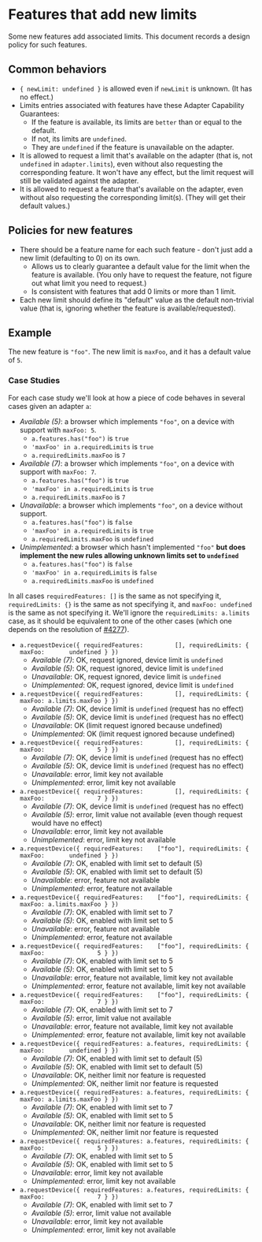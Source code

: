 # Features that add new limits

Some new features add associated limits. This document records a design policy for such features.

## Common behaviors

- `{ newLimit: undefined }` is allowed even if `newLimit` is unknown. (It has no effect.)
- Limits entries associated with features have these Adapter Capability Guarantees:
  - If the feature is available, its limits are `better` than or equal to the default.
  - If not, its limits are `undefined`.
  - They are `undefined` if the feature is unavailable on the adapter.
- It is allowed to request a limit that's available on the adapter (that is,
  not `undefined` in `adapter.limits`), even without also requesting the corresponding feature.
  It won't have any effect, but the limit request will still be validated against the adapter.
- It is allowed to request a feature that's available on the adapter, even without also
  requesting the corresponding limit(s). (They will get their default values.)

## Policies for new features

- There should be a feature name for each such feature - don't just add a new limit
  (defaulting to 0) on its own.
  - Allows us to clearly guarantee a default value for the limit when the feature is available.
    (You only have to request the feature, not figure out what limit you need to request.)
  - Is consistent with features that add 0 limits or more than 1 limit.
- Each new limit should define its "default" value as the default non-trivial value
  (that is, ignoring whether the feature is available/requested).

## Example

The new feature is `"foo"`.
The new limit is `maxFoo`, and it has a default value of `5`.

### Case Studies

For each case study we'll look at how a piece of code behaves in several cases given an adapter `a`:

- *Available (5)*: a browser which implements `"foo"`, on a device with support with `maxFoo: 5`.
  - `a.features.has("foo")` is `true`
  - `'maxFoo' in a.requiredLimits` is `true`
  - `a.requiredLimits.maxFoo` is `7`
- *Available (7)*: a browser which implements `"foo"`, on a device with support with `maxFoo: 7`.
  - `a.features.has("foo")` is `true`
  - `'maxFoo' in a.requiredLimits` is `true`
  - `a.requiredLimits.maxFoo` is `7`
- *Unavailable*: a browser which implements `"foo"`, on a device without support.
  - `a.features.has("foo")` is `false`
  - `'maxFoo' in a.requiredLimits` is `true`
  - `a.requiredLimits.maxFoo` is `undefined`
- *Unimplemented*: a browser which hasn't implemented `"foo"` **but does implement the new rules allowing unknown limits set to `undefined`**
  - `a.features.has("foo")` is `false`
  - `'maxFoo' in a.requiredLimits` is `false`
  - `a.requiredLimits.maxFoo` is `undefined`

In all cases `requiredFeatures: []` is the same as not specifying it,
`requiredLimits: {}` is the same as not specifying it, and
`maxFoo: undefined` is the same as not specifying it.
We'll ignore the `requiredLimits: a.limits` case, as it should be equivalent to one of the other cases
(which one depends on the resolution of [#4277](https://github.com/gpuweb/gpuweb/issues/4277)).

- `a.requestDevice({ requiredFeatures:         [], requiredLimits: { maxFoo:       undefined } })`
  - *Available (7)*: OK, request ignored, device limit is `undefined`
  - *Available (5)*: OK, request ignored, device limit is `undefined`
  - *Unavailable*:   OK, request ignored, device limit is `undefined`
  - *Unimplemented*: OK, request ignored, device limit is `undefined`
- `a.requestDevice({ requiredFeatures:         [], requiredLimits: { maxFoo: a.limits.maxFoo } })`
  - *Available (7)*: OK, device limit is `undefined` (request has no effect)
  - *Available (5)*: OK, device limit is `undefined` (request has no effect)
  - *Unavailable*:   OK (limit request ignored because undefined)
  - *Unimplemented*: OK (limit request ignored because undefined)
- `a.requestDevice({ requiredFeatures:         [], requiredLimits: { maxFoo:               5 } })`
  - *Available (7)*: OK, device limit is `undefined` (request has no effect)
  - *Available (5)*: OK, device limit is `undefined` (request has no effect)
  - *Unavailable*:   error, limit key not available
  - *Unimplemented*: error, limit key not available
- `a.requestDevice({ requiredFeatures:         [], requiredLimits: { maxFoo:               7 } })`
  - *Available (7)*: OK, device limit is `undefined` (request has no effect)
  - *Available (5)*: error, limit value not available (even though request would have no effect)
  - *Unavailable*:   error, limit key not available
  - *Unimplemented*: error, limit key not available
- `a.requestDevice({ requiredFeatures:    ["foo"], requiredLimits: { maxFoo:       undefined } })`
  - *Available (7)*: OK, enabled with limit set to default (5)
  - *Available (5)*: OK, enabled with limit set to default (5)
  - *Unavailable*:   error, feature not available
  - *Unimplemented*: error, feature not available
- `a.requestDevice({ requiredFeatures:    ["foo"], requiredLimits: { maxFoo: a.limits.maxFoo } })`
  - *Available (7)*: OK, enabled with limit set to 7
  - *Available (5)*: OK, enabled with limit set to 5
  - *Unavailable*:   error, feature not available
  - *Unimplemented*: error, feature not available
- `a.requestDevice({ requiredFeatures:    ["foo"], requiredLimits: { maxFoo:               5 } })`
  - *Available (7)*: OK, enabled with limit set to 5
  - *Available (5)*: OK, enabled with limit set to 5
  - *Unavailable*:   error, feature not available, limit key not available
  - *Unimplemented*: error, feature not available, limit key not available
- `a.requestDevice({ requiredFeatures:    ["foo"], requiredLimits: { maxFoo:               7 } })`
  - *Available (7)*: OK, enabled with limit set to 7
  - *Available (5)*: error, limit value not available
  - *Unavailable*:   error, feature not available, limit key not available
  - *Unimplemented*: error, feature not available, limit key not available
- `a.requestDevice({ requiredFeatures: a.features, requiredLimits: { maxFoo:       undefined } })`
  - *Available (7)*: OK, enabled with limit set to default (5)
  - *Available (5)*: OK, enabled with limit set to default (5)
  - *Unavailable*:   OK, neither limit nor feature is requested
  - *Unimplemented*: OK, neither limit nor feature is requested
- `a.requestDevice({ requiredFeatures: a.features, requiredLimits: { maxFoo: a.limits.maxFoo } })`
  - *Available (7)*: OK, enabled with limit set to 7
  - *Available (5)*: OK, enabled with limit set to 5
  - *Unavailable*:   OK, neither limit nor feature is requested
  - *Unimplemented*: OK, neither limit nor feature is requested
- `a.requestDevice({ requiredFeatures: a.features, requiredLimits: { maxFoo:               5 } })`
  - *Available (7)*: OK, enabled with limit set to 5
  - *Available (5)*: OK, enabled with limit set to 5
  - *Unavailable*:   error, limit key not available
  - *Unimplemented*: error, limit key not available
- `a.requestDevice({ requiredFeatures: a.features, requiredLimits: { maxFoo:               7 } })`
  - *Available (7)*: OK, enabled with limit set to 7
  - *Available (5)*: error, limit value not available
  - *Unavailable*:   error, limit key not available
  - *Unimplemented*: error, limit key not available
